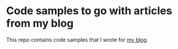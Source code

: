 # Code samples to go with articles from my blog
This repo contains code samples that I wrote for [my blog](https://blog.nillsf.com).
